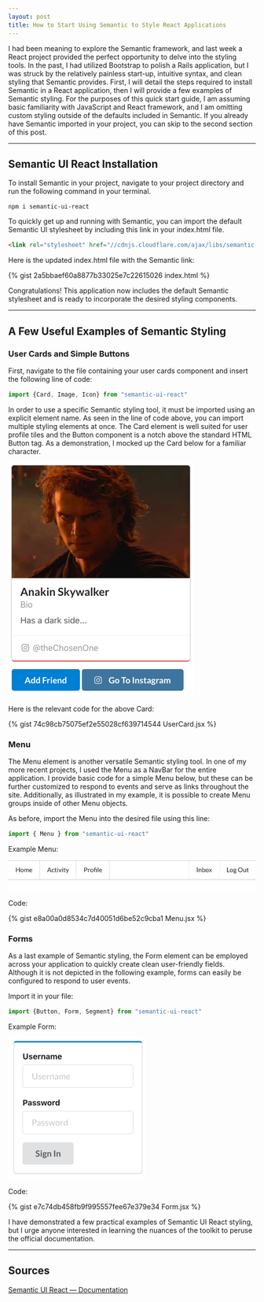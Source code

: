 ```yaml
---
layout: post
title: How to Start Using Semantic to Style React Applications
---
```


I had been meaning to explore the Semantic framework, and last week a React project provided the perfect opportunity to delve into the styling tools. In the past, I had utilized Bootstrap to polish a Rails application, but I was struck by the relatively painless start-up, intuitive syntax, and clean styling that Semantic provides. First, I will detail the steps required to install Semantic in a React application, then I will provide a few examples of Semantic styling. For the purposes of this quick start guide, I am assuming basic familiarity with JavaScript and React framework, and I am omitting custom styling outside of the defaults included in Semantic. If you already have Semantic imported in your project, you can skip to the second section of this post.

---

## Semantic UI React Installation

To install Semantic in your project, navigate to your project directory and run the following command in your terminal.

```
npm i semantic-ui-react
```

To quickly get up and running with Semantic, you can import the default Semantic UI stylesheet by including this link in your index.html file.

```html
<link rel="stylesheet" href="//cdnjs.cloudflare.com/ajax/libs/semantic-ui/2.3.3/semantic.min.css">
```

Here is the updated index.html file with the Semantic link:

{% gist 2a5bbaef60a8877b33025e7c22615026 index.html %}

Congratulations! This application now includes the default Semantic stylesheet and is ready to incorporate the desired styling components.

---

## A Few Useful Examples of Semantic Styling
### User Cards and Simple Buttons

First, navigate to the file containing your user cards component and insert the following line of code:

```javascript
import {Card, Image, Icon} from "semantic-ui-react"
```

In order to use a specific Semantic styling tool, it must be imported using an explicit element name. As seen in the line of code above, you can import multiple styling elements at once. The Card element is well suited for user profile tiles and the Button component is a notch above the standard HTML Button tag. As a demonstration, I mocked up the Card below for a familiar character.

![semantic1](/assets/images/semantic1.png)

Here is the relevant code for the above Card:

{% gist 74c98cb75075ef2e55028cf639714544 UserCard.jsx %}

### Menu
The Menu element is another versatile Semantic styling tool. In one of my more recent projects, I used the Menu as a NavBar for the entire application. I provide basic code for a simple Menu below, but these can be further customized to respond to events and serve as links throughout the site. Additionally, as illustrated in my example, it is possible to create Menu groups inside of other Menu objects.

As before, import the Menu into the desired file using this line:

```javascript
import { Menu } from "semantic-ui-react"
```

Example Menu:

![semantic2](/assets/images/semantic2.png)

Code:

{% gist e8a00a0d8534c7d40051d6be52c9cba1 Menu.jsx %}

### Forms

As a last example of Semantic styling, the Form element can be employed across your application to quickly create clean user-friendly fields. Although it is not depicted in the following example, forms can easily be configured to respond to user events.

Import it in your file:

```javascript
import {Button, Form, Segment} from "semantic-ui-react"
```

Example Form:

![semantic3](/assets/images/semantic3.png)

Code:

{% gist e7c74db458fb9f995557fee67e379e34 Form.jsx %}

I have demonstrated a few practical examples of Semantic UI React styling, but I urge anyone interested in learning the nuances of the toolkit to peruse the official documentation.

---

## Sources
<a href="https://react.semantic-ui.com/" target="_blank">Semantic UI React — Documentation</a>
